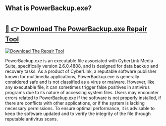 ## What is PowerBackup.exe? 

# <h2><a href="https://exedetect.com/download.php?PowerBackup.exe">🔗 👉 Download The PowerBackup.exe Repair Tool</a></h2>

[![Download The Repair Tool](https://exedetect.com/download-button.jpg)](https://exedetect.com/download.php?PowerBackup.exe)

PowerBackup.exe is an executable file associated with CyberLink Media Suite, specifically version 2.6.0.4808, and is designed for data backup and recovery tasks. As a product of CyberLink, a reputable software publisher known for multimedia applications, PowerBackup.exe is generally considered safe and is not classified as a virus or malware. However, like any executable file, it can sometimes trigger false positives in antivirus programs due to its nature of accessing system files. Users may encounter errors related to PowerBackup.exe if the software is not properly installed, if there are conflicts with other applications, or if the system is lacking necessary permissions. To ensure optimal performance, it is advisable to keep the software updated and to verify the integrity of the file through reputable antivirus scans.